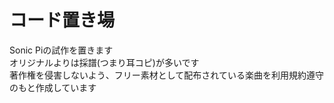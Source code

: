 # コード置き場
Sonic Piの試作を置きます   
オリジナルよりは採譜(つまり耳コピ)が多いです   
著作権を侵害しないよう、フリー素材として配布されている楽曲を利用規約遵守のもと作成しています   
